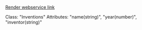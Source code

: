 [Render webservice link](https://f24wb69mallipudi.onrender.com)

Class: "Inventions"
Attributes: "name(string)", "year(number)", "inventor(string)" 